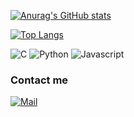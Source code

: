[![Anurag's GitHub stats](https://github-readme-stats.vercel.app/api?username=ThisisYoYoDev&theme=radical)](https://github.com/anuraghazra/github-readme-stats)

[![Top Langs](https://github-readme-stats.vercel.app/api/top-langs/?username=ThisisYoYoDev&theme=radical)](https://github.com/anuraghazra/github-readme-stats)
<p>
<img alt="C" src="https://img.shields.io/badge/-C-7f8c8d?style=flat-square&logo=c&logoColor=white" />
<img alt="Python" src="https://img.shields.io/badge/-Python-3498db?style=flat-square&logo=python&logoColor=white" />
<img alt="Javascript" src="https://img.shields.io/badge/-JavaScript-f1c40f?style=flat-square&logo=Javascript&logoColor=white" />
</p>

### Contact me
[![Mail](https://img.shields.io/badge/Mail-admin@yoel.pro-yellowgreen?style=for-the-badge&logo=Mail.Ru&logoColor=white)](mailto:admin@yoel.pro)
